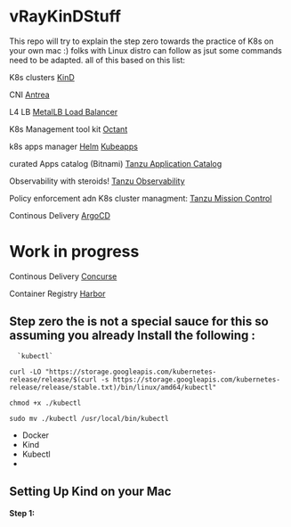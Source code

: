 # vRayKinDStuff
This repo will try to explain the step zero towards the practice of K8s on your own mac :) folks with Linux distro can follow as jsut some commands need to be adapted. all of this based on this list:

K8s clusters
[KinD](https://kind.sigs.k8s.io/)

CNI
[Antrea](https://antrea.io/)

L4 LB
[MetalLB Load Balancer](https://metallb.universe.tf/)

K8s Management tool kit
[Octant](https://reference.octant.dev/?path=/docs/docs-intro--page#getting-started)

k8s apps manager
[Helm](https://helm.sh/)
[Kubeapps](https://kubeapps.com/)

curated Apps catalog (Bitnami)
[Tanzu Application Catalog](https://bitnami.com/)

Observability with steroids!
[Tanzu Observability](https://docs.wavefront.com/)

Policy enforcement adn K8s cluster managment:
[Tanzu Mission Control](https://docs.vmware.com/en/VMware-Tanzu-Mission-Control/index.html)

Continous Delivery 
[ArgoCD](https://argoproj.github.io/argo-cd/)

# Work in progress
Continous Delivery
[Concurse](https://concourse-ci.org/)

Container Registry
[Harbor](https://goharbor.io/docs/2.2.0/install-config/)


## Step zero the is not a special sauce for this so assuming you already Install the following :


      `kubectl`

```
curl -LO "https://storage.googleapis.com/kubernetes-release/release/$(curl -s https://storage.googleapis.com/kubernetes-release/release/stable.txt)/bin/linux/amd64/kubectl"

chmod +x ./kubectl

sudo mv ./kubectl /usr/local/bin/kubectl

``` 

 - Docker
 - Kind
 - Kubectl
 -

## Setting Up Kind on your Mac

**Step 1:** 


